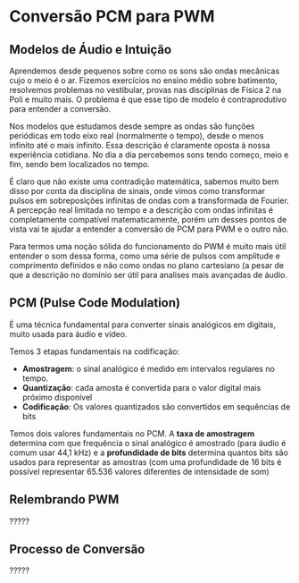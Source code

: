 # Conversão PCM para PWM
## Modelos de Áudio e Intuição
Aprendemos desde pequenos sobre como os sons são ondas mecânicas cujo o meio é o ar. Fizemos exercícios no ensino médio sobre batimento, resolvemos problemas no vestibular, provas nas disciplinas de Física 2 na Poli e muito mais. O problema é que esse tipo de modelo é contraprodutivo para entender a conversão.

Nos modelos que estudamos desde sempre as ondas são funções periódicas em todo eixo real (normalmente o tempo), desde o menos infinito até o mais infinito. Essa descrição é claramente oposta à nossa experiência cotidiana. No dia a dia percebemos sons tendo começo, meio e fim, sendo bem localizados no tempo. 

É claro que não existe uma contradição matemática, sabemos muito bem disso por conta da disciplina de sinais, onde vimos como transformar pulsos em sobreposições infinitas de ondas com a transformada de Fourier. A percepção real limitada no tempo e a descrição com ondas infinitas é completamente compatível matematicamente, porém um desses pontos de vista vai te ajudar a entender a conversão de PCM para PWM e o outro não.

Para termos uma noção sólida do funcionamento do PWM é muito mais útil entender o som dessa forma, como uma série de pulsos com amplitude e comprimento definidos e não como ondas no plano cartesiano (a pesar de que a descrição no domínio ser útil para analises mais avançadas de áudio.

## PCM (Pulse Code Modulation)
É uma técnica fundamental para converter sinais analógicos em digitais, muito usada para áudio e vídeo.

Temos 3 etapas fundamentais na codificação:
- **Amostragem**: o sinal analógico é medido em intervalos regulares no tempo.
- **Quantização**: cada amosta é convertida para o valor digital mais próximo disponível
- **Codificação**: Os valores quantizados são convertidos em sequências de bits 

Temos dois valores fundamentais no PCM. A **taxa de amostragem** determina com que frequência o sinal analógico é amostrado (para áudio é comum usar 44,1 kHz) e a **profundidade de bits** determina quantos bits são usados para representar as amostras (com uma profundidade de 16 bits é possível representar 65.536 valores diferentes de intensidade de som)

## Relembrando PWM

?????
## Processo de Conversão
?????